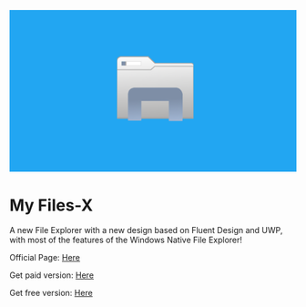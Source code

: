 ![alt text](https://raw.githubusercontent.com/Neolyon0101/MyFilesXProject/main/cover.png "My Files-X")
# My Files-X

A new File Explorer with a new design based on Fluent Design and UWP, with most of the features of the Windows Native File Explorer!

Official Page: [Here](https://neolyon0101.github.io/MyFilesXProjectPage/)

Get paid version: [Here](https://www.microsoft.com/en-us/p/my-files-x/9ppksbgr6f52)

Get free version: [Here](https://www.microsoft.com/en-us/p/my-files-x-free/9pmr0wkvhjfb)
